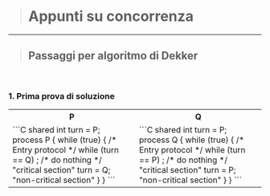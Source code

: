 [//]: # (Stili di riferimento per il markdown)
<link rel="stylesheet" href="./res/style.css">

> # Appunti su concorrenza

---

> ## Passaggi per algoritmo di Dekker

<br/>

### 1. Prima prova di soluzione

<table>
<tr>
    <th> P </th>
    <th> Q </th>
</tr>

<tr>
    <td>
    ```C
    shared int turn = P;
    process P {
        while (true) {
            /* Entry protocol */
            while (turn == Q)
                ; /* do nothing */
            "critical section"
            turn = Q;
            "non-critical section"
        }
    }
    ```
    </td>
    <td>
    ```C
    shared int turn = P;
    process Q {
        while (true) {
            /* Entry protocol */
            while (turn == P)
                ; /* do nothing */
            "critical section"
            turn = P;
            "non-critical section"
        }
    }
    ```
    </td>
</tr>
</table>